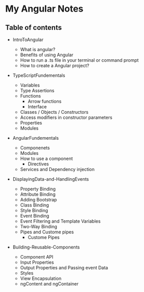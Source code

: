 # My Angular Notes

## Table of contents
* IntroToAngular
    * What is angular?
    * Benefits of using Angular
    * How to run a .ts file in your terminal or command prompt
    * How to create a Angular project?

* TypeScriptFundementals
    * Variables
    * Type Assertions
    * Functions
        * Arrow functions
        * Interface
    * Classes / Objects / Constructors
    * Access modifiers in constructor parameters
    * Properties
    * Modules

* AngularFundementals
    * Componenets
    * Modules
    * How to use a component
        * Directives
    * Services and Dependency injection

* DisplayingData-and-HandlingEvents
    * Property Binding
    * Attribute Binding
    * Adding Bootstrap
    * Class Binding
    * Style Binding
    * Event Binding
    * Event Filtering and Template Variables
    * Two-Way Binding
    * Pipes and Custome pipes
        * Custome Pipes

* Building-Reusable-Components
    * Component API
    * Input Properties
    * Output Properties and Passing event Data
    * Styles
    * View Encapsulation
    * ngContent and ngContainer

